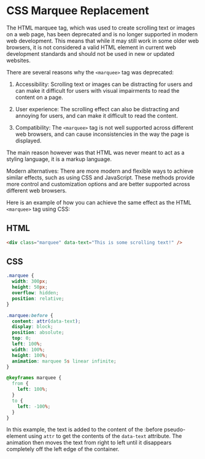 # CSS Marquee Replacement

The HTML marquee tag, which was used to create scrolling text or images on a web page, has been deprecated and is no longer supported in modern web development. This means that while it may still work in some older web browsers, it is not considered a valid HTML element in current web development standards and should not be used in new or updated websites.

There are several reasons why the `<marquee>` tag was deprecated:

1. Accessibility: Scrolling text or images can be distracting for users and can make it difficult for users with visual impairments to read the content on a page.

2. User experience: The scrolling effect can also be distracting and annoying for users, and can make it difficult to read the content.

3. Compatibility: The `<marquee>` tag is not well supported across different web browsers, and can cause inconsistencies in the way the page is displayed.

The main reason however was that HTML was never meant to act as a styling language, it is a markup language.

Modern alternatives: There are more modern and flexible ways to achieve similar effects, such as using CSS and JavaScript. These methods provide more control and customization options and are better supported across different web browsers.

Here is an example of how you can achieve the same effect as the HTML `<marquee>` tag using CSS:

## HTML

```html
<div class="marquee" data-text="This is some scrolling text!" />
```

## CSS

```css
.marquee {
  width: 300px;
  height: 50px;
  overflow: hidden;
  position: relative;
}

.marquee:before {
  content: attr(data-text);
  display: block;
  position: absolute;
  top: 0;
  left: 100%;
  width: 100%;
  height: 100%;
  animation: marquee 5s linear infinite;
}

@keyframes marquee {
  from {
    left: 100%;
  }
  to {
    left: -100%;
  }
}
```

In this example, the text is added to the content of the :before pseudo-element using `attr` to get the contents of the `data-text` attribute. The animation then moves the text from right to left until it disappears completely off the left edge of the container.

